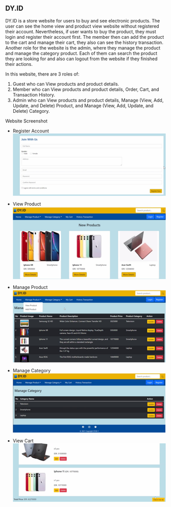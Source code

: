 ## DY.ID
DY.ID is a store website for users to buy and see electronic products. The user can see the home view and product view website without registered their account. Nevertheless, if user wants to buy the product, they must login and register their account first. The member then can add the product to the cart and manage their cart, they also can see the history transaction. Another role for the website is the admin, where they manage the product and manage the category product. Each of them can search the product they are looking for and also can logout from the website if they finished their actions.

In this website, there are 3 roles of:
1) Guest who can View products and product details.
2) Member who can View products and product details, Order, Cart, and Transaction History.
3) Admin who can View products and product details, Manage (View, Add, Update, and Delete) Product, and Manage (View, Add, Update, and Delete) Category.

Website Screenshot
- Register Account
![1](https://raw.githubusercontent.com/vanessagiovani/dump/main/Register.jpg?token=GHSAT0AAAAAABVSC44XNZ4L4UZUYSG3KMCQYVV5DNA)

- View Product
![2](https://raw.githubusercontent.com/vanessagiovani/dump/main/View%20Product.jpg?token=GHSAT0AAAAAABVSC44WC5QT5VMKDINXYMZIYVV5HRA)

- Manage Product
![3](https://raw.githubusercontent.com/vanessagiovani/dump/main/Manage%20Product.jpg?token=GHSAT0AAAAAABVSC44WONMRBB3GEWPDPBCCYVV5ILQ)

- Manage Category
![4](https://raw.githubusercontent.com/vanessagiovani/dump/main/Manage%20Category.jpg?token=GHSAT0AAAAAABVSC44WNDRFET3NP65UZYDIYVV5IWQ)

- View Cart
![5](https://raw.githubusercontent.com/vanessagiovani/dump/main/Manage%20Cart.jpg?token=GHSAT0AAAAAABVSC44XIV3PZAZZ3K4OPL4AYVV5JAQ)
